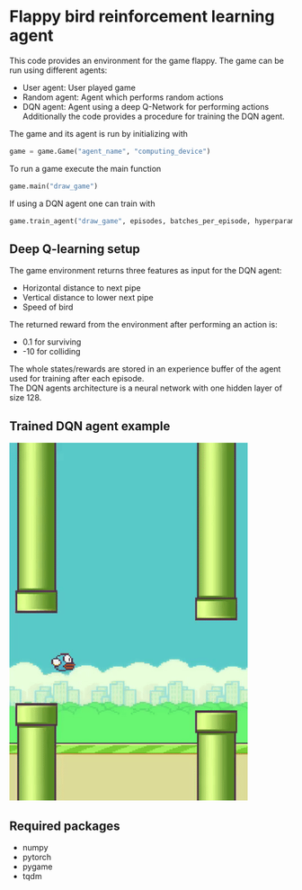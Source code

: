 # Flappy bird reinforcement learning agent
This code provides an environment for the game flappy. The game can be run using different agents:
- User agent: User played game
- Random agent: Agent which performs random actions
- DQN agent: Agent using a deep Q-Network for performing actions
Additionally the code provides a procedure for training the DQN agent.

The game and its agent is run by initializing with
```python
game = game.Game("agent_name", "computing_device")
```
To run a game execute the main function
```python
game.main("draw_game")
```
If using a DQN agent one can train with
```python
game.train_agent("draw_game", episodes, batches_per_episode, hyperparameters)
```

## Deep Q-learning setup
The game environment returns three features as input for the DQN agent:
- Horizontal distance to next pipe
- Vertical distance to lower next pipe
- Speed of bird

The returned reward from the environment after performing an action is:
- 0.1 for surviving 
- -10 for colliding

The whole states/rewards are stored in an experience buffer of the agent used for training after each episode.<br />
The DQN agents architecture is a neural network with one hidden layer of size 128.

## Trained DQN agent example
![](https://github.com/Dschobby/flappy_bird_reinforcement_learning/blob/main/animations/flappy_bird_animation.gif)

## Required packages
- numpy
- pytorch
- pygame
- tqdm
